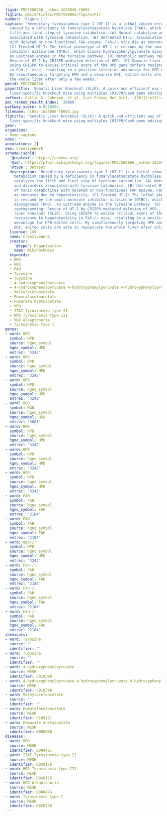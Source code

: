 ```yaml
---
figid: PMC7500866__nihms-1625048-f0003
figlink: pmc/articles/PMC7500866/figure/F1/
number: 'Figure 1:'
caption: 'Hereditary tyrosinaemia type I (HT-I) is a lethal inborn error of metabolism
  caused by a deficiency in fumarylacetoacetate hydrolase (FAH), which catalyzes the
  fifth and final step of tyrosine catabolism. (A) Normal catabolism and disorders
  associated with tyrosine catabolism. (B) Untreated HT-I: Accumulation of toxic catabolites
  with deleted or non-functional FAH enzyme. Fah−/− mice die as neonates due to hepatotoxicity.
  (C) Treated HT-I: The lethal phenotype of HT-1 is rescued by the small molecule
  inhibitor nitisinone (NTBC), which blocks hydroxyphenylpyruvate dioxygenase (HPD),
  an upstream enzyme in the tyrosine pathway. (D) Metabolic pathway reprogramming:
  Rescue of HT-1 by CRISPR-mediated deletion of HPD. (E) Somatic liver knockout (SLiK):
  Using CRISPR to excise critical exons of the HPD gene confers resistance to hepatotoxicity
  in Fah−/− mice, resulting in a positive selection advantage for HPD-edited cells.
  By simultaneously targeting HPD and a separate GOI, edited cells are able to repopulate
  the whole liver after only a few weeks.'
pmcid: PMC7500866
papertitle: 'Somatic Liver Knockout (SLiK): A quick and efficient way of generating
  liver-specific knockout mice using multiplex CRISPR/Cas9 gene editing.'
reftext: Collin G. Johnson, et al. Curr Protoc Mol Biol. ;130(1):e117-e117.
pmc_ranked_result_index: '30869'
pathway_score: 0.8218303
filename: nihms-1625048-f0003.jpg
figtitle: 'Somatic Liver Knockout (SLiK): A quick and efficient way of generating
  liver-specific knockout mice using multiplex CRISPR/Cas9 gene editing'
year: ''
organisms:
- Homo sapiens
ndex: ''
annotations: []
seo: CreativeWork
schema-jsonld:
  '@context': https://schema.org/
  '@id': https://pfocr.wikipathways.org/figures/PMC7500866__nihms-1625048-f0003.html
  '@type': Dataset
  description: 'Hereditary tyrosinaemia type I (HT-I) is a lethal inborn error of
    metabolism caused by a deficiency in fumarylacetoacetate hydrolase (FAH), which
    catalyzes the fifth and final step of tyrosine catabolism. (A) Normal catabolism
    and disorders associated with tyrosine catabolism. (B) Untreated HT-I: Accumulation
    of toxic catabolites with deleted or non-functional FAH enzyme. Fah−/− mice die
    as neonates due to hepatotoxicity. (C) Treated HT-I: The lethal phenotype of HT-1
    is rescued by the small molecule inhibitor nitisinone (NTBC), which blocks hydroxyphenylpyruvate
    dioxygenase (HPD), an upstream enzyme in the tyrosine pathway. (D) Metabolic pathway
    reprogramming: Rescue of HT-1 by CRISPR-mediated deletion of HPD. (E) Somatic
    liver knockout (SLiK): Using CRISPR to excise critical exons of the HPD gene confers
    resistance to hepatotoxicity in Fah−/− mice, resulting in a positive selection
    advantage for HPD-edited cells. By simultaneously targeting HPD and a separate
    GOI, edited cells are able to repopulate the whole liver after only a few weeks.'
  license: CC0
  name: CreativeWork
  creator:
    '@type': Organization
    name: WikiPathways
  keywords:
  - HPD
  - HGD
  - FAH
  - Tyrosine
  - Tugosine
  - 4-hydroxyphenylpyruvate
  - 4-hydroxyphenylpyruvate 4-hydroxyphenylpyruvate 4-hydroxyphenylpyruvate
  - Maleylacetoacetate
  - Fumarylacetoacetate
  - Fumarate Acetoacetate
  - HPD
  - ITAT Tyrosinemia type II
  - HPD Tyrosinemia type III
  - HGD Alkaptonuria
  - Tyrosinemia type I
genes:
- word: HPD
  symbol: HPD
  source: hgnc_symbol
  hgnc_symbol: HPD
  entrez: '3242'
- word: НPD
  symbol: HPD
  source: hgnc_symbol
  hgnc_symbol: HPD
  entrez: '3242'
- word: HPD
  symbol: HPD
  source: hgnc_symbol
  hgnc_symbol: HPD
  entrez: '3242'
- word: HGD
  symbol: HGD
  source: hgnc_symbol
  hgnc_symbol: HGD
  entrez: '3081'
- word: HPD
  symbol: HPD
  source: hgnc_symbol
  hgnc_symbol: HPD
  entrez: '3242'
- word: HPD
  symbol: HPD
  source: hgnc_symbol
  hgnc_symbol: HPD
  entrez: '3242'
- word: HPD
  symbol: HPD
  source: hgnc_symbol
  hgnc_symbol: HPD
  entrez: '3242'
- word: FAH
  symbol: FAH
  source: hgnc_symbol
  hgnc_symbol: FAH
  entrez: '2184'
- word: FAH
  symbol: FAH
  source: hgnc_symbol
  hgnc_symbol: FAH
  entrez: '2184'
- word: Hpd-/-
  symbol: HPD
  source: hgnc_symbol
  hgnc_symbol: HPD
  entrez: '3242'
- word: Fah-/-
  symbol: FAH
  source: hgnc_symbol
  hgnc_symbol: FAH
  entrez: '2184'
- word: Fah-/-
  symbol: FAH
  source: hgnc_symbol
  hgnc_symbol: FAH
  entrez: '2184'
- word: Fah-/-
  symbol: FAH
  source: hgnc_symbol
  hgnc_symbol: FAH
  entrez: '2184'
chemicals:
- word: Tyrosine
  source: ''
  identifier: ''
- word: Tugosine
  source: ''
  identifier: ''
- word: 4-hydroxyphenylpyruvate
  source: MESH
  identifier: C010590
- word: 4-hydroxyphenylpyruvate 4-hydroxyphenylpyruvate 4-hydroxyphenylpyruvate
  source: MESH
  identifier: C010590
- word: Maleylacetoacetate
  source: ''
  identifier: ''
- word: Fumarylacetoacetate
  source: MESH
  identifier: C105171
- word: Fumarate Acetoacetate
  source: MESH
  identifier: D000090
diseases:
- word: HPD
  source: MESH
  identifier: D004421
- word: ITAT Tyrosinemia type II
  source: MESH
  identifier: D020176
- word: HPD Tyrosinemia type III
  source: MESH
  identifier: D020176
- word: HGD Alkaptonuria
  source: MESH
  identifier: D000474
- word: Tyrosinemia type I
  source: MESH
  identifier: D020176
---
```

